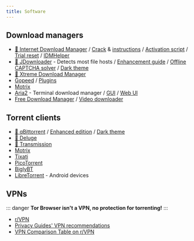 ```yaml
---
title: Software
---
```


## Download managers

- [🌟 Internet Download Manager](https://www.internetdownloadmanager.com) / [Crack](https://cracksurl.com/internet-download-manager) & [instructions](https://rentry.org/installidm) / [Activation script](https://github.com/lstprjct/IDM-Activation-Script) / [Trial reset](https://github.com/J2TEAM/idm-trial-reset) / [IDMHelper](https://github.com/unamer/IDMHelper)
- [🌟 JDownloader](https://jdownloader.org/jdownloader2) - Detects most file hosts / [Enhancement guide](https://lemmy.world/post/3098414) / [Offline CAPTCHA solver](https://github.com/cracker0dks/CaptchaSolver) / [Dark theme](https://support.jdownloader.org/Knowledgebase/Article/View/dark-mode-theme)
- [🌟 Xtreme Download Manager](https://xtremedownloadmanager.com)
- [Gopeed](https://gopeed.com) / [Plugins](https://github.com/search?q=topic%3Agopeed-extension&type=repositories)
- [Motrix](https://motrix.app)
- [Aria2](https://aria2.github.io) - Terminal download manager / [GUI](https://persepolisdm.github.io) / [Web UI](https://github.com/ziahamza/webui-aria2)
- [Free Download Manager](https://www.freedownloadmanager.org) / [Video downloader](https://github.com/meowcateatrat/elephant)

## Torrent clients

- [🌟 qBittorrent](https://www.qbittorrent.org) / [Enhanced edition](https://github.com/c0re100/qBittorrent-Enhanced-Edition) / [Dark theme](https://draculatheme.com/qbittorrent)
- [🌟 Deluge](https://dev.deluge-torrent.org)
- [🌟 Transmission](https://transmissionbt.com)
- [Motrix](https://motrix.app)
- [Tixati](https://tixati.com)
- [PicoTorrent](https://picotorrent.org)
- [BiglyBT](https://www.biglybt.com)
- [LibreTorrent](https://github.com/proninyaroslav/libretorrent) - Android devices

## VPNs

::: danger
**Tor Browser isn't a VPN, no protection for torrenting!**
:::

- [r/VPN](https://www.reddit.com/r/VPN)
- [Privacy Guides' VPN recommendations](https://www.privacyguides.org/vpn)
- [VPN Comparison Table on r/VPN](https://www.reddit.com/m736zt)

